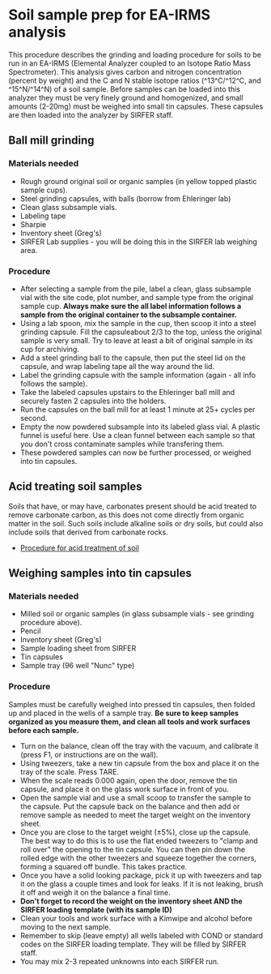 # Soil sample prep for EA-IRMS analysis

This procedure describes the grinding and loading procedure for soils to
be run in an EA-IRMS (Elemental Analyzer coupled to an Isotope Ratio
Mass Spectrometer). This analysis gives carbon and nitrogen
concentration (percent by weight) and the C and N stable isotope ratios
(^13^C/^12^C, and ^15^N/^14^N) of a soil sample. Before samples can be
loaded into this analyzer they must be very finely ground and
homogenized, and small amounts (2-20mg) must be weighed into small tin
capsules. These capsules are then loaded into the analyzer by SIRFER
staff.

## Ball mill grinding

### Materials needed

* Rough ground original soil or organic samples (in yellow topped plastic sample cups).
* Steel grinding capsules, with balls (borrow from Ehleringer lab)
* Clean glass subsample vials.
* Labeling tape
* Sharpie
* Inventory sheet (Greg's)
* SIRFER Lab supplies - you will be doing this in the SIRFER lab weighing area.

### Procedure

- After selecting a sample from the pile, label a clean, glass subsample vial with the site code, plot number, and sample type from the original sample cup. **Always make sure the all label information follows a sample from the original container to the subsample container.**
- Using a lab spoon, mix the sample in the cup, then scoop it into a steel grinding capsule. Fill the capsuleabout 2/3 to the top, unless the original sample is very small. Try to leave at least a bit of original sample in its cup for archiving.
- Add a steel grinding ball to the capsule, then put the steel lid on the capsule, and wrap labeling tape all the way around the lid. 
- Label the grinding capsule with the sample information (again - all info follows the sample).
- Take the labeled capsules upstairs to the Ehleringer ball mill and securely fasten 2 capsules into the holders.
- Run the capsules on the ball mill for at least 1 minute at 25+ cycles per second.
- Empty the now powdered subsample into its labeled glass vial. A plastic funnel is useful here. Use a clean funnel between each sample so that you don't cross contaminate samples while transfering them.
- These powdered samples can now be further processed, or weighed into tin capsules.

## Acid treating soil samples

Soils that have, or may have, carbonates present should be acid treated
to remove carbonate carbon, as this does not come directly from organic
matter in the soil. Such soils include alkaline soils or dry soils, but
could also include soils that derived from carbonate rocks.

* [Procedure for acid treatment of soil](proc_soilacidtreatment.md)

## Weighing samples into tin capsules

### Materials needed

* Milled soil or organic samples (in glass subsample vials - see grinding procedure above).
* Pencil
* Inventory sheet (Greg's)
* Sample loading sheet from SIRFER
* Tin capsules
* Sample tray (96 well "Nunc" type)

### Procedure

Samples must be carefully weighed into pressed tin capsules, then folded
up and placed in the wells of a sample tray. **Be sure to keep
samples organized as you measure them, and clean all tools and work
surfaces before each sample.**

- Turn on the balance, clean off the tray with the vacuum, and calibrate it (press F1, or instructions are on the wall).
- Using tweezers, take a new tin capsule from the box and place it on the tray of the scale. Press TARE.
- When the scale reads 0.000 again, open the door, remove the tin capsule, and place it on the glass work surface in front of you.
- Open the sample vial and use a small scoop to transfer the sample to the capsule. Put the capsule back on the balance and then add or remove sample as needed to meet the target weight on the inventory sheet.
- Once you are close to the target weight (±5%), close up the capsule. The best way to do this is to use the flat ended tweezers to "clamp and roll over" the opening to the tin capsule. You can then pin down the rolled edge with the other tweezers and squeeze together the corners, forming a squared off bundle. This takes practice.
- Once you have a solid looking package, pick it up with tweezers and tap it on the glass a couple times and look for leaks. If it is not leaking, brush it off and weigh it on the balance a final time.
- **Don't forget to record the weight on the inventory sheet AND the SIRFER loading template (with its sample ID)**
- Clean your tools and work surface with a Kimwipe and alcohol before moving to the next sample.
- Remember to skip (leave empty) all wells labeled with COND or standard codes on the SIRFER loading template. They will be filled by SIRFER staff.
- You may mix 2-3 repeated unknowns into each SIRFER run.
